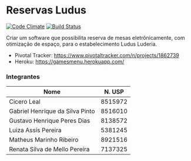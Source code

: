 # Reservas Ludus
[![Code Climate](https://codeclimate.com/github/guhdias/GamesMenu/badges/gpa.svg)](https://codeclimate.com/github/guhdias/GamesMenu)
[![Build Status](https://travis-ci.org/guhdias/Reservas-Ludus.svg?branch=master)](https://travis-ci.org/guhdias/Reservas-Ludus)

Criar um software que possibilita reserva de mesas eletrônicamente, com otimização de espaço, para o estabelecimento Ludus Luderia.

- Pivotal Tracker: https://www.pivotaltracker.com/n/projects/1862739
- Heroku: https://gamesmenu.herokuapp.com/

### Integrantes

| Nome                           | N. USP |
| ------------------------------ |:------:|
| Cicero Leal                    | 8515972|
| Gabriel Henrique da Silva Pinto| 8516010|
| Gustavo Henrique Peres Dias    | 8138572|
| Luiza Assis Pereira            | 5381245|
| Matheus Marinho Ribeiro        | 8921516|
| Renata Silva de Mello Pereira  | 7137325|
